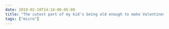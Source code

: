 ```yaml
---
date: 2019-02-10T14:16:06-05:00
title: "The cutest part of my kid's being old enough to make Valentines this year is her insistence on mailing one to herself."
tags: ["micro"]
---
```

